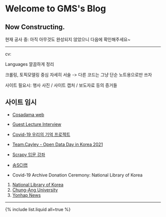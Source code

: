# Welcome to GMS's Blog

## Now Constructing.

현재 공사 중: 아직 아무것도 완성되지 않았으니 다음에 확인해주세요~

---

cv:

Languages 깔끔하게 정리

크롤링, 토픽모델링 중심 자세히 서술 -> 다른 코드는 그냥 단순 노트용으로만 쓰자

사이트 필요시: 행사 사진 / 사이트 캡처 / 보도자료 등의 증거들

## 사이트 임시

* [Cosadama web](https://cosadama.github.io/cosadama/)
* [Guest Lecture Interview](https://youtu.be/kQ_cynq0Yik?t=3060)
* [Covid-19 우리의 기억 프로젝트](http://okfn.kr/projects/covid-19-our-memory/index.html)
* [Team.Cayley - Open Data Day in Korea 2021](https://www.youtube.com/watch?v=L3i_Rng3i5s)
* [Scrapy 입문 강좌](https://www.edwith.org/Intro-to-Scrapy)
* [솜SCI랩](https://sites.google.com/view/somssi-lab/%ED%99%88?authuser=0)


* Covid-19 Archive Donation Ceremony: National Library of Korea
1. [National Library of Korea](https://www.nl.go.kr/NL/contents/N50603000000.do?schM=view&id=42002&schBcid=normal0302)
2. [Chung-Ang University](https://news.cau.ac.kr/cms/FR_CON/BoardView.do?MENU_ID=10&CONTENTS_NO=&SITE_NO=5&BOARD_SEQ=1&BBS_SEQ=6611)
3. [Yonhap News](https://www.yna.co.kr/view/PYH20220210250800013)

---

{% include list.liquid all=true %}
